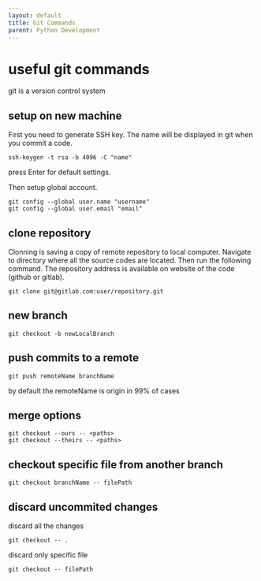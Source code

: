 ```yaml
---
layout: default
title: Git Commands
parent: Python Development
---
```



# useful git commands

git is a version control system

## setup on new machine

First you need to generate SSH key. The name will be displayed in git when you commit a code.

```git
ssh-keygen -t rsa -b 4096 -C "name"
```

press Enter for default settings.

Then setup global account.

```git
git config --global user.name "username"
git config --global user.email "email"
```

## clone repository

Clonning is saving a copy of remote repository to local computer. Navigate to directory where all the source codes are located. Then run the following command. The repository address is available on website of the code (github or gitlab).

```git
git clone git@gitlab.com:user/repository.git
```

## new branch

```git
git checkout -b newLocalBranch
```


## push commits to a remote

```git
git push remoteName branchName
```

by default the remoteName is origin in 99% of cases

## merge options

```git
git checkout --ours -- <paths>
git checkout --theirs -- <paths>
```

## checkout specific file from another branch

```git
git checkout branchName -- filePath
```

## discard uncommited changes

discard all the changes

```git
git checkout -- .
```

discard only specific file

```git
git checkout -- filePath
```
